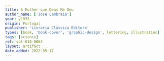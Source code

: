 ```yaml
---
title: A Mulher que Deus Me Deu
author_name: ['José Cambraia']
year: y1933
origin: Portugal
publisher: 'Livraria Clássica Editora'
types: [book, 'book-cover', 'graphic-design', lettering, illustration]
tags: [science]
ref: sol-010-0064
layout: artifact
date_added: 2022-05-17
---
```

